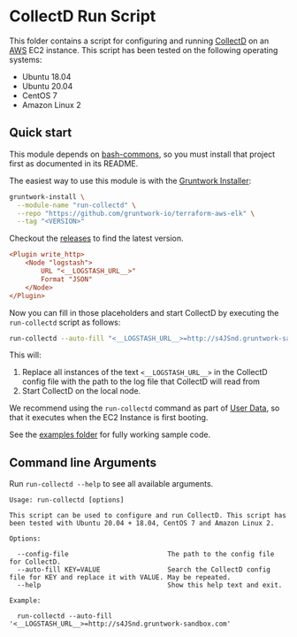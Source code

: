 # CollectD Run Script

This folder contains a script for configuring and running [CollectD](https://collectd.org/) on an [AWS](https://aws.amazon.com/) EC2 instance. This script has been tested on the following operating systems:

* Ubuntu 18.04
* Ubuntu 20.04
* CentOS 7
* Amazon Linux 2

## Quick start

This module depends on [bash-commons](https://github.com/gruntwork-io/bash-commons), so you must install that project
first as documented in its README.

The easiest way to use this module is with the [Gruntwork Installer](https://github.com/gruntwork-io/gruntwork-installer):

```bash
gruntwork-install \
  --module-name "run-collectd" \
  --repo "https://github.com/gruntwork-io/terraform-aws-elk" \
  --tag "<VERSION>"
```  

Checkout the [releases](https://github.com/gruntwork-io/terraform-aws-elk/releases) to find the latest version.

```ini
<Plugin write_http>
	<Node "logstash">
		URL "<__LOGSTASH_URL__>"
		Format "JSON"
	</Node>
</Plugin>
```  

Now you can fill in those placeholders and start CollectD by executing the `run-collectd` script as follows:

```bash
run-collectd --auto-fill "<__LOGSTASH_URL__>=http://s4JSnd.gruntwork-sandbox.com"
```

This will:

1. Replace all instances of the text `<__LOGSTASH_URL__>` in the CollectD config file with the path to the log file that CollectD will read from
1. Start CollectD on the local node.

We recommend using the `run-collectd` command as part of [User Data](http://docs.aws.amazon.com/AWSEC2/latest/UserGuide/user-data.html#user-data-shell-scripts), so that it executes when the EC2 Instance is first booting. 

See the [examples folder](../../examples/elk-multi-cluster) for fully working sample code.


## Command line Arguments

Run `run-collectd --help` to see all available arguments.

```
Usage: run-collectd [options]

This script can be used to configure and run CollectD. This script has been tested with Ubuntu 20.04 + 18.04, CentOS 7 and Amazon Linux 2.

Options:

  --config-file                         The path to the config file for CollectD.
  --auto-fill KEY=VALUE                 Search the CollectD config file for KEY and replace it with VALUE. May be repeated.
  --help                                Show this help text and exit.

Example:

  run-collectd --auto-fill '<__LOGSTASH_URL__>=http://s4JSnd.gruntwork-sandbox.com'
```

